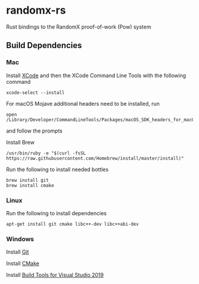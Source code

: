 # randomx-rs
Rust bindings to the RandomX proof-of-work (Pow) system

## Build Dependencies
### Mac
Install [XCode](https://apps.apple.com/za/app/xcode/id497799835?mt=12) and then the XCode Command Line Tools with the following command
```
xcode-select --install
```
For macOS Mojave additional headers need to be installed, run
```
open /Library/Developer/CommandLineTools/Packages/macOS_SDK_headers_for_macOS_10.14.pkg
```
and follow the prompts

Install Brew
```
/usr/bin/ruby -e "$(curl -fsSL https://raw.githubusercontent.com/Homebrew/install/master/install)"
```
Run the following to install needed bottles
```
brew install git
brew install cmake
```

### Linux
Run the following to install dependencies
```
apt-get install git cmake libc++-dev libc++abi-dev
```

### Windows

Install [Git](https://git-scm.com/download/win)

Install [CMake](https://cmake.org/download/)

Install [Build Tools for Visual Studio 2019](
https://visualstudio.microsoft.com/thank-you-downloading-visual-studio/?sku=BuildTools&rel=16)
